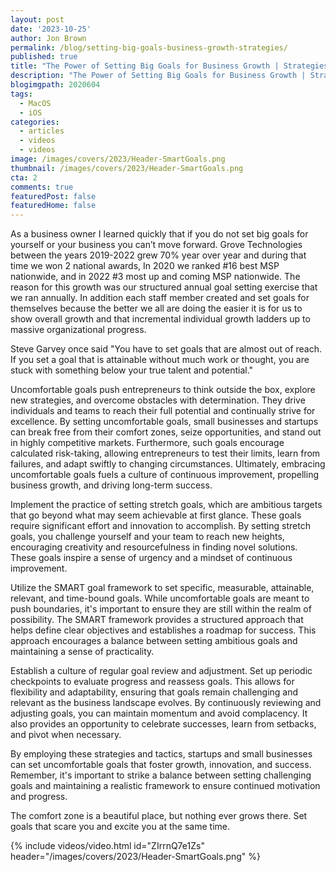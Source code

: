 ```yaml
---
layout: post
date: '2023-10-25'
author: Jon Brown
permalink: /blog/setting-big-goals-business-growth-strategies/
published: true
title: "The Power of Setting Big Goals for Business Growth | Strategies for Success"
description: "The Power of Setting Big Goals for Business Growth | Strategies for Success"
blogimgpath: 2020604
tags:
  - MacOS
  - iOS
categories:
  - articles
  - videos
  - videos
image: /images/covers/2023/Header-SmartGoals.png
thumbnail: /images/covers/2023/Header-SmartGoals.png
cta: 2
comments: true
featuredPost: false
featuredHome: false
---
```

As a business owner I learned quickly that if you do not set big goals for yourself or your business you can’t move forward. Grove Technologies between the years 2019-2022 grew 70% year over year and during that time we won 2 national awards, In 2020 we ranked #16 best MSP nationwide, and in 2022 #3 most up and coming MSP nationwide. The reason for this growth was our structured annual goal setting exercise that we ran annually. In addition each staff member created and set goals for themselves because the better we all are doing the easier it is for us to show overall growth and that incremental individual growth ladders up to massive organizational progress. 

Steve Garvey once said "You have to set goals that are almost out of reach. If you set a goal that is attainable without much work or thought, you are stuck with something below your true talent and potential."

Uncomfortable goals push entrepreneurs to think outside the box, explore new strategies, and overcome obstacles with determination. They drive individuals and teams to reach their full potential and continually strive for excellence. By setting uncomfortable goals, small businesses and startups can break free from their comfort zones, seize opportunities, and stand out in highly competitive markets. Furthermore, such goals encourage calculated risk-taking, allowing entrepreneurs to test their limits, learn from failures, and adapt swiftly to changing circumstances. Ultimately, embracing uncomfortable goals fuels a culture of continuous improvement, propelling business growth, and driving long-term success.

Implement the practice of setting stretch goals, which are ambitious targets that go beyond what may seem achievable at first glance. These goals require significant effort and innovation to accomplish. By setting stretch goals, you challenge yourself and your team to reach new heights, encouraging creativity and resourcefulness in finding novel solutions. These goals inspire a sense of urgency and a mindset of continuous improvement.

Utilize the SMART goal framework to set specific, measurable, attainable, relevant, and time-bound goals. While uncomfortable goals are meant to push boundaries, it's important to ensure they are still within the realm of possibility. The SMART framework provides a structured approach that helps define clear objectives and establishes a roadmap for success. This approach encourages a balance between setting ambitious goals and maintaining a sense of practicality.

Establish a culture of regular goal review and adjustment. Set up periodic checkpoints to evaluate progress and reassess goals. This allows for flexibility and adaptability, ensuring that goals remain challenging and relevant as the business landscape evolves. By continuously reviewing and adjusting goals, you can maintain momentum and avoid complacency. It also provides an opportunity to celebrate successes, learn from setbacks, and pivot when necessary.

By employing these strategies and tactics, startups and small businesses can set uncomfortable goals that foster growth, innovation, and success. Remember, it's important to strike a balance between setting challenging goals and maintaining a realistic framework to ensure continued motivation and progress.

The comfort zone is a beautiful place, but nothing ever grows there. Set goals that scare you and excite you at the same time.

{% include videos/video.html id="ZIrrnQ7e1Zs" header="/images/covers/2023/Header-SmartGoals.png" %}